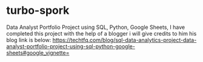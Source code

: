 # turbo-spork
Data Analyst Portfolio Project using SQL, Python, Google Sheets,  I have completed this project with the help of  a blogger i will give credits to him his blog link is below: https://techtfq.com/blog/sql-data-analytics-project-data-analyst-portfolio-project-using-sql-python-google-sheets#google_vignette=
